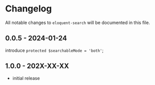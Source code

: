 # Changelog

All notable changes to `eloquent-search` will be documented in this file.

## 0.0.5 - 2024-01-24

introduce `protected $searchableMode = 'both'`;

## 1.0.0 - 202X-XX-XX

- initial release
